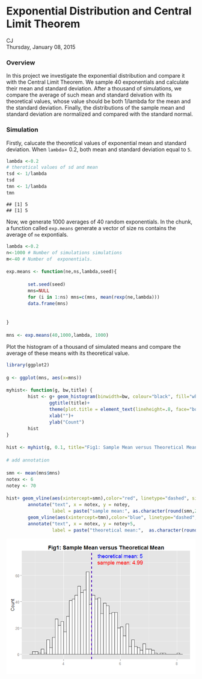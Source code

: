 #  Exponential Distribution and Central Limit Theorem
CJ  
Thursday, January 08, 2015  

### Overview

In this project we investigate the exponential distribution and compare it with the Central Limit Theorem. We sample 40 exponentials and calculate their mean and standard deviation. After a thousand of simulations, we compare the average of such mean and standard deivation with its theoretical values, whose value should be both 1/lambda for the mean and the standard deviation. Finally, the distributions of the sample mean and standard deviation are normalized and compared with the standard normal. 

### Simulation 

Firstly, calucate the theoretical values of exponential mean and standard deviation. When `lambda`= 0.2, both mean and standard deviation equal to `5`.  


```r
lambda <-0.2 
# therotical values of sd and mean
tsd <- 1/lambda
tsd
tmn <- 1/lambda
tmn
```

```
## [1] 5
## [1] 5
```
 
Now, we generate 1000 averages of 40 random exponentials. In the chunk, a function called `exp.means` generate a vector of size ns contains the average of `ne` expontials.  



```r
lambda <-0.2 
n<-1000 # Number of simulations simulations
m<-40 # Number of  exponentials.

exp.means <- function(ne,ns,lambda,seed){
        
        set.seed(seed)
        mns=NULL
        for (i in 1:ns) mns=c(mns, mean(rexp(ne,lambda))) 
        data.frame(mns)
        
        
} 

mns <- exp.means(40,1000,lambda, 1000)
```

Plot the histogram of a thousand of simulated means and compare the average of these means with its theoretical value.


```r
library(ggplot2)

g <- ggplot(mns, aes(x=mns)) 

myhist<- function(g, bw,title) {        
        hist <- g+ geom_histogram(binwidth=bw, colour="black", fill="white")+
                ggtitle(title)+
                theme(plot.title = element_text(lineheight=.8, face="bold"))+
                xlab("")+
                ylab("Count")
        hist 
}

hist <- myhist(g, 0.1, title="Fig1: Sample Mean versus Theoretical Mean")

# add annotation 

smn <- mean(mns$mns)
notex <- 6
notey <- 70

hist+ geom_vline(aes(xintercept=smn),color="red", linetype="dashed", size=1)+
        annotate("text", x = notex, y = notey, 
                 label = paste("sample mean:", as.character(round(smn,2))), color="red")+
        geom_vline(aes(xintercept=tmn),color="blue", linetype="dashed", size=1)+
        annotate("text", x = notex, y = notey+5, 
                 label = paste("theoretical mean:",  as.character(round(tmn,2))), color="blue")
```

![](PA1_files/figure-html/unnamed-chunk-3-1.png) 







